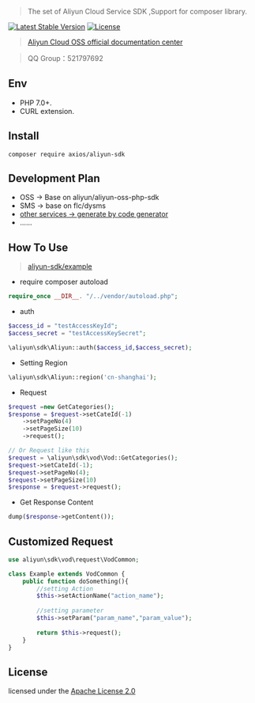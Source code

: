 
> The set of Aliyun Cloud Service SDK ,Support for composer library.

[![Latest Stable Version](https://poser.pugx.org/axios/aliyun-sdk/v/stable)](https://packagist.org/packages/axios/aliyun-sdk)
[![License](https://poser.pugx.org/axios/aliyun-sdk/license)](https://packagist.org/packages/axios/aliyun-sdk)

> [Aliyun Cloud OSS official documentation center](https://help.aliyun.com/)

> QQ Group：521797692

## Env
- PHP 7.0+.
- CURL extension.

## Install
```shell
composer require axios/aliyun-sdk
```

## Development Plan

* OSS -> Base on aliyun/aliyun-oss-php-sdk
* SMS -> base on flc/dysms
* [other services -> generate by code generator ](https://github.com/AxiosCros/aliyun-sdk/tree/master/library/services)
* ......


## How To Use

  > [aliyun-sdk/example](https://github.com/AxiosCros/aliyun-sdk/tree/master/example)
  
* require composer autoload

```php
require_once __DIR__. "/../vendor/autoload.php";
```

* auth

```php
$access_id = "testAccessKeyId";
$access_secret = "testAccessKeySecret";

\aliyun\sdk\Aliyun::auth($access_id,$access_secret);
```

* Setting Region

```php
\aliyun\sdk\Aliyun::region('cn-shanghai');
```

* Request

```php
$request =new GetCategories();
$response = $request->setCateId(-1)
    ->setPageNo(4)
    ->setPageSize(10)
    ->request();

// Or Request like this
$request = \aliyun\sdk\vod\Vod::GetCategories();
$request->setCateId(-1);
$request->setPageNo(4);
$request->setPageSize(10)
$response = $request->request();
```

* Get Response Content

```php
dump($response->getContent());
```

## Customized Request

```php
use aliyun\sdk\vod\request\VodCommon;

class Example extends VodCommon {
    public function doSomething(){
        //setting Action
        $this->setActionName("action_name");
        
        //setting parameter
        $this->setParam("param_name","param_value");
        
        return $this->request();
    }
}
```

## License
licensed under the [Apache License 2.0](https://www.apache.org/licenses/LICENSE-2.0.html)